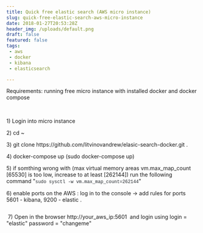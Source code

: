 ```yaml
---
title: Quick free elastic search (AWS micro instance)
slug: quick-free-elastic-search-aws-micro-instance
date: 2018-01-27T20:53:28Z
header_img: /uploads/default.png
draft: false
featured: false
tags:
 - aws
 - docker
 - kibana
 - elasticsearch

---
```

<p>Requirements: running free micro instance with installed docker and docker compose</p>
<p>&nbsp;</p>
<p>1) Login into micro instance</p>
<p>2) cd ~</p>
<p>3) git clone&nbsp;https://github.com/litvinovandrew/elasic-search-docker.git .</p>
<p>4) docker-compose up (sudo docker-compose up)</p>
<p>5) if somthing wrong with (max virtual memory areas vm.max_map_count [65530] is too low, increase to at least [262144]) run the following command "<span style="background-color: transparent; font-family: SFMono-Regular, Consolas, 'Liberation Mono', Menlo, Courier, monospace; font-size: 11.9px; color: #24292e;">sudo sysctl -w vm.max_map_count=262144</span>"</p>
<p>6) enable ports on the AWS : log in to the console -&gt; add rules for ports 5601 - kibana, 9200 - elastic .&nbsp;</p>
<p><img src="/uploads/cc25a41303.jpg" alt="" /></p>
<p>&nbsp;7) Open in the browser http://your_aws_ip:5601&nbsp; and login using login = "elastic" password = "changeme"</p>
<p><img src="/uploads/20a069d759.jpg" alt="" /></p>